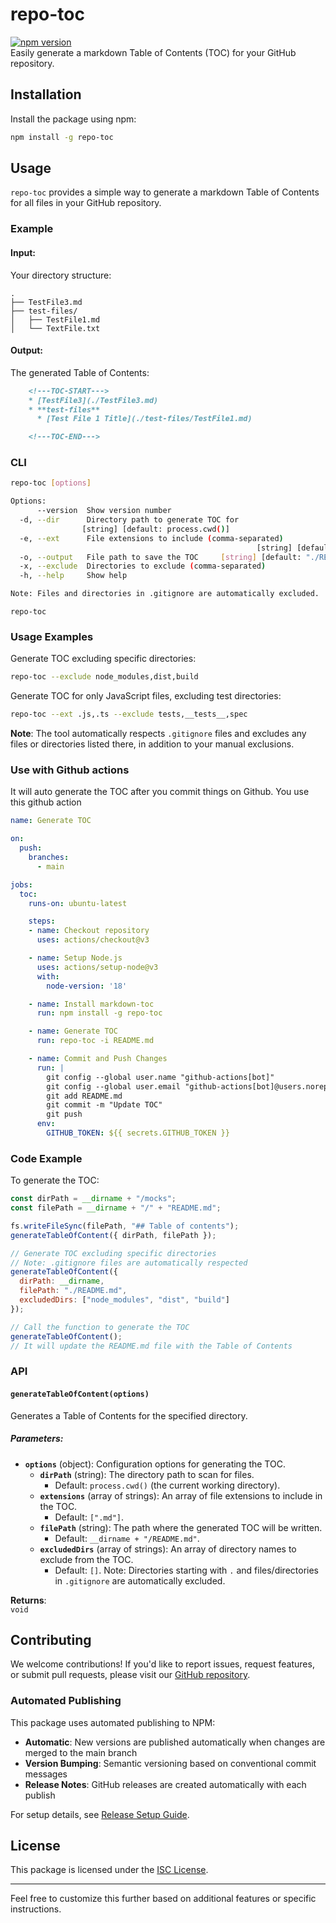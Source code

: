 # repo-toc

[![npm version](https://badge.fury.io/js/repo-toc.svg)](https://badge.fury.io/js/repo-toc)  
Easily generate a markdown Table of Contents (TOC) for your GitHub repository.

## Installation

Install the package using npm:

```bash
npm install -g repo-toc
```

## Usage

`repo-toc` provides a simple way to generate a markdown Table of Contents for all files in your GitHub repository.

### Example

#### Input:

Your directory structure:

```
.
├── TestFile3.md
├── test-files/
│   ├── TestFile1.md
│   └── TextFile.txt
```

#### Output:
The generated Table of Contents:

```markdown
    <!---TOC-START--->
    * [TestFile3](./TestFile3.md)
    * **test-files**
      * [Test File 1 Title](./test-files/TestFile1.md)

    <!---TOC-END--->
```

### CLI
```bash
repo-toc [options]

Options:
      --version  Show version number                                   [boolean]
  -d, --dir      Directory path to generate TOC for
                [string] [default: process.cwd()]
  -e, --ext      File extensions to include (comma-separated)
                                                       [string] [default: ".md"]
  -o, --output   File path to save the TOC     [string] [default: "./README.md"]
  -x, --exclude  Directories to exclude (comma-separated)              [string]
  -h, --help     Show help                                             [boolean]

Note: Files and directories in .gitignore are automatically excluded.
```

```
repo-toc
```

### Usage Examples

Generate TOC excluding specific directories:
```bash
repo-toc --exclude node_modules,dist,build
```

Generate TOC for only JavaScript files, excluding test directories:
```bash
repo-toc --ext .js,.ts --exclude tests,__tests__,spec
```

**Note**: The tool automatically respects `.gitignore` files and excludes any files or directories listed there, in addition to your manual exclusions.

### Use with Github actions
It will auto generate the TOC after you commit things on Github. You use this github action
```yml
name: Generate TOC

on:
  push:
    branches:
      - main

jobs:
  toc:
    runs-on: ubuntu-latest

    steps:
    - name: Checkout repository
      uses: actions/checkout@v3

    - name: Setup Node.js
      uses: actions/setup-node@v3
      with:
        node-version: '18'

    - name: Install markdown-toc
      run: npm install -g repo-toc

    - name: Generate TOC
      run: repo-toc -i README.md

    - name: Commit and Push Changes
      run: |
        git config --global user.name "github-actions[bot]"
        git config --global user.email "github-actions[bot]@users.noreply.github.com"
        git add README.md
        git commit -m "Update TOC"
        git push
      env:
        GITHUB_TOKEN: ${{ secrets.GITHUB_TOKEN }}
```

### Code Example

To generate the TOC:

```javascript
const dirPath = __dirname + "/mocks";
const filePath = __dirname + "/" + "README.md";

fs.writeFileSync(filePath, "## Table of contents");
generateTableOfContent({ dirPath, filePath });

// Generate TOC excluding specific directories
// Note: .gitignore files are automatically respected
generateTableOfContent({
  dirPath: __dirname,
  filePath: "./README.md",
  excludedDirs: ["node_modules", "dist", "build"]
});

// Call the function to generate the TOC
generateTableOfContent();
// It will update the README.md file with the Table of Contents
```

### API

#### `generateTableOfContent(options)`

Generates a Table of Contents for the specified directory.

##### Parameters:
- **`options`** (object): Configuration options for generating the TOC.  
  - **`dirPath`** (string): The directory path to scan for files.  
    - Default: `process.cwd()` (the current working directory).  
  - **`extensions`** (array of strings): An array of file extensions to include in the TOC.  
    - Default: `[".md"]`.  
  - **`filePath`** (string): The path where the generated TOC will be written.  
    - Default: `__dirname + "/README.md"`.
  - **`excludedDirs`** (array of strings): An array of directory names to exclude from the TOC.  
    - Default: `[]`. Note: Directories starting with `.` and files/directories in `.gitignore` are automatically excluded.

**Returns**:  
`void`

## Contributing

We welcome contributions! If you'd like to report issues, request features, or submit pull requests, please visit our [GitHub repository](https://github.com/kmtusher97/repo-toc).

### Automated Publishing

This package uses automated publishing to NPM:
- **Automatic**: New versions are published automatically when changes are merged to the main branch
- **Version Bumping**: Semantic versioning based on conventional commit messages
- **Release Notes**: GitHub releases are created automatically with each publish

For setup details, see [Release Setup Guide](.github/RELEASE_SETUP.md).

## License

This package is licensed under the [ISC License](https://opensource.org/licenses/ISC).

---

Feel free to customize this further based on additional features or specific instructions.
